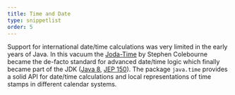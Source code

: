 ```yaml
---
title: Time and Date
type: snippetlist
order: 5
---
```


Support for international date/time calculations was very limited in the
early years of Java. In this vacuum the [Joda-Time](https://www.joda.org/joda-time/)
by Stephen Colebourne became the de-facto standard for advanced date/time logic
which finally became part of the JDK
([Java 8](../../jdk/8), [JEP 150](https://openjdk.java.net/jeps/150)).
The package `java.time`
provides a solid API for date/time calculations and local representations of
time stamps in different calendar systems.

